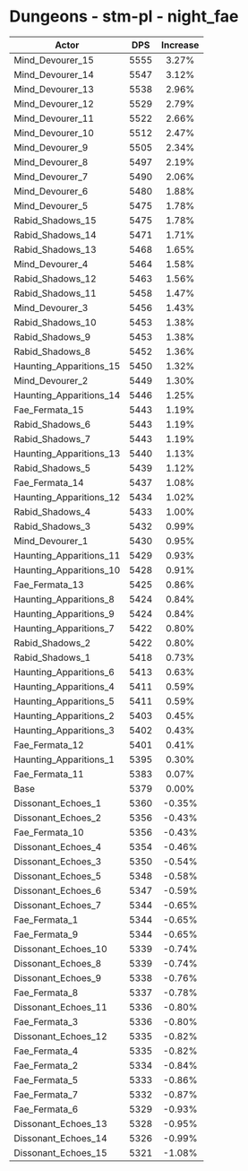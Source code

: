 # Dungeons - stm-pl - night_fae
| Actor | DPS | Increase |
|---|:---:|:---:|
|Mind_Devourer_15|5555|3.27%|
|Mind_Devourer_14|5547|3.12%|
|Mind_Devourer_13|5538|2.96%|
|Mind_Devourer_12|5529|2.79%|
|Mind_Devourer_11|5522|2.66%|
|Mind_Devourer_10|5512|2.47%|
|Mind_Devourer_9|5505|2.34%|
|Mind_Devourer_8|5497|2.19%|
|Mind_Devourer_7|5490|2.06%|
|Mind_Devourer_6|5480|1.88%|
|Mind_Devourer_5|5475|1.78%|
|Rabid_Shadows_15|5475|1.78%|
|Rabid_Shadows_14|5471|1.71%|
|Rabid_Shadows_13|5468|1.65%|
|Mind_Devourer_4|5464|1.58%|
|Rabid_Shadows_12|5463|1.56%|
|Rabid_Shadows_11|5458|1.47%|
|Mind_Devourer_3|5456|1.43%|
|Rabid_Shadows_10|5453|1.38%|
|Rabid_Shadows_9|5453|1.38%|
|Rabid_Shadows_8|5452|1.36%|
|Haunting_Apparitions_15|5450|1.32%|
|Mind_Devourer_2|5449|1.30%|
|Haunting_Apparitions_14|5446|1.25%|
|Fae_Fermata_15|5443|1.19%|
|Rabid_Shadows_6|5443|1.19%|
|Rabid_Shadows_7|5443|1.19%|
|Haunting_Apparitions_13|5440|1.13%|
|Rabid_Shadows_5|5439|1.12%|
|Fae_Fermata_14|5437|1.08%|
|Haunting_Apparitions_12|5434|1.02%|
|Rabid_Shadows_4|5433|1.00%|
|Rabid_Shadows_3|5432|0.99%|
|Mind_Devourer_1|5430|0.95%|
|Haunting_Apparitions_11|5429|0.93%|
|Haunting_Apparitions_10|5428|0.91%|
|Fae_Fermata_13|5425|0.86%|
|Haunting_Apparitions_8|5424|0.84%|
|Haunting_Apparitions_9|5424|0.84%|
|Haunting_Apparitions_7|5422|0.80%|
|Rabid_Shadows_2|5422|0.80%|
|Rabid_Shadows_1|5418|0.73%|
|Haunting_Apparitions_6|5413|0.63%|
|Haunting_Apparitions_4|5411|0.59%|
|Haunting_Apparitions_5|5411|0.59%|
|Haunting_Apparitions_2|5403|0.45%|
|Haunting_Apparitions_3|5402|0.43%|
|Fae_Fermata_12|5401|0.41%|
|Haunting_Apparitions_1|5395|0.30%|
|Fae_Fermata_11|5383|0.07%|
|Base|5379|0.00%|
|Dissonant_Echoes_1|5360|-0.35%|
|Dissonant_Echoes_2|5356|-0.43%|
|Fae_Fermata_10|5356|-0.43%|
|Dissonant_Echoes_4|5354|-0.46%|
|Dissonant_Echoes_3|5350|-0.54%|
|Dissonant_Echoes_5|5348|-0.58%|
|Dissonant_Echoes_6|5347|-0.59%|
|Dissonant_Echoes_7|5344|-0.65%|
|Fae_Fermata_1|5344|-0.65%|
|Fae_Fermata_9|5344|-0.65%|
|Dissonant_Echoes_10|5339|-0.74%|
|Dissonant_Echoes_8|5339|-0.74%|
|Dissonant_Echoes_9|5338|-0.76%|
|Fae_Fermata_8|5337|-0.78%|
|Dissonant_Echoes_11|5336|-0.80%|
|Fae_Fermata_3|5336|-0.80%|
|Dissonant_Echoes_12|5335|-0.82%|
|Fae_Fermata_4|5335|-0.82%|
|Fae_Fermata_2|5334|-0.84%|
|Fae_Fermata_5|5333|-0.86%|
|Fae_Fermata_7|5332|-0.87%|
|Fae_Fermata_6|5329|-0.93%|
|Dissonant_Echoes_13|5328|-0.95%|
|Dissonant_Echoes_14|5326|-0.99%|
|Dissonant_Echoes_15|5321|-1.08%|
